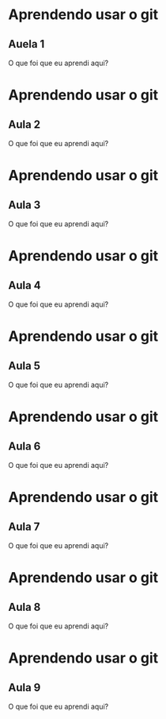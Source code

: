 # Aprendendo usar o git


## Auela 1


O que foi que eu aprendi aqui?
# Aprendendo usar o git


## Aula 2


O que foi que eu aprendi aqui?

# Aprendendo usar o git


## Aula 3


O que foi que eu aprendi aqui?

# Aprendendo usar o git


## Aula 4


O que foi que eu aprendi aqui?

# Aprendendo usar o git


## Aula 5


O que foi que eu aprendi aqui?

# Aprendendo usar o git


## Aula 6


O que foi que eu aprendi aqui?

# Aprendendo usar o git


## Aula 7


O que foi que eu aprendi aqui?

# Aprendendo usar o git


## Aula 8


O que foi que eu aprendi aqui?

# Aprendendo usar o git


## Aula 9


O que foi que eu aprendi aqui?
